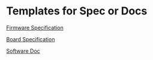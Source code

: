 # Templates for Spec or Docs

[Firmware Specification](doc_templates/firmware_spec.md)

[Board Specification](doc_templates/board_spec.md)

[Software Doc](doc_templates/software_doc.md)
